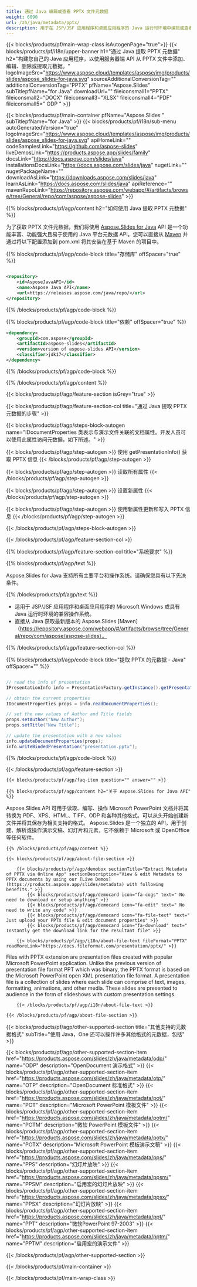 ```yaml
---
title: 通过 Java 编辑或查看 PPTX 文件元数据
weight: 6090
url: /zh/java/metadata/pptx/ 
description: 用于在 JSP/JSF 应用程序和桌面应用程序的 Java 运行时环境中编辑或查看 PPTX 格式元数据的 Java 示例代码。
---
```


{{< blocks/products/pf/main-wrap-class isAutogenPage="true">}}
{{< blocks/products/pf/i18n/upper-banner h1="通过 Java 提取 PPTX 元数据" h2="构建您自己的 Java 应用程序，以使用服务器端 API 从 PPTX 文件中添加、编辑、删除或提取元数据。" logoImageSrc="https://www.aspose.cloud/templates/aspose/img/products/slides/aspose_slides-for-java.svg" sourceAdditionalConversionTag="" additionalConversionTag="PPTX" pfName="Aspose.Slides" subTitlepfName="for Java" downloadUrl="" fileiconsmall1="PPTX" fileiconsmall2="DOCX" fileiconsmall3="XLSX" fileiconsmall4="PDF" fileiconsmall5=" ODP " >}}

{{< blocks/products/pf/main-container pfName="Aspose.Slides " subTitlepfName="for Java" >}}
{{< blocks/products/pf/i18n/sub-menu autoGeneratedVersion="true" logoImageSrc="https://www.aspose.cloud/templates/aspose/img/products/slides/aspose_slides-for-java.svg" apiHomeLink="" codeSamplesLink="https://github.com/aspose-slides" liveDemosLink="https://products.aspose.app/slides/family" docsLink="https://docs.aspose.com/slides/java" installationsDocsLink="https://docs.aspose.com/slides/java" nugetLink="" nugetPackageName="" downloadAsLink="https://downloads.aspose.com/slides/java" learnAsLink="https://docs.aspose.com/slides/java" apiReference="" mavenRepoLink="https://repository.aspose.com/webapp/#/artifacts/browse/tree/General/repo/com/aspose/aspose-slides" >}}

{{% blocks/products/pf/agp/content h2="如何使用 Java 提取 PPTX 元数据" %}}

 为了获取 PPTX 文件元数据，我们将使用
 [Aspose.Slides for Java](https://products.aspose.com/slides/zh/java)
 API 是一个功能丰富、功能强大且易于使用的 Java 平台元数据 API。您可以直接从
 [Maven](https://repository.aspose.com/webapp/#/artifacts/browse/tree/General/repo/com/aspose/aspose-slides)
 并通过将以下配置添加到 pom.xml 将其安装在基于 Maven 的项目中。

{{% blocks/products/pf/agp/code-block title="存储库" offSpacer="true" %}}

```xml

<repository>
    <id>AsposeJavaAPI</id>
    <name>Aspose Java API</name>
    <url>https://releases.aspose.com/java/repo/</url>
</repository>

```

{{% /blocks/products/pf/agp/code-block %}}

{{% blocks/products/pf/agp/code-block title="依赖" offSpacer="true" %}}

```xml
<dependency>
    <groupId>com.aspose</groupId>
    <artifactId>aspose-slides</artifactId>
    <version>version of aspose-slides API</version>
    <classifier>jdk17</classifier>
</dependency>

```

{{% /blocks/products/pf/agp/code-block %}}

{{% /blocks/products/pf/agp/content %}}

{{< blocks/products/pf/agp/feature-section isGrey="true" >}}


{{< blocks/products/pf/agp/feature-section-col title="通过 Java 提取 PPTX 元数据的步骤" >}}

{{< blocks/products/pf/agp/steps-block-autogen name="IDocumentProperties 类表示与演示文件关联的文档属性。开发人员可以使用此属性访问元数据，如下所述。" >}}

{{< blocks/products/pf/agp/step-autogen >}}
使用 getPresentationInfo() 获取 PPTX 信息
{{< /blocks/products/pf/agp/step-autogen >}}

{{< blocks/products/pf/agp/step-autogen >}}
读取所有属性
{{< /blocks/products/pf/agp/step-autogen >}}

{{< blocks/products/pf/agp/step-autogen >}}
设置新属性
{{< /blocks/products/pf/agp/step-autogen >}}

{{< blocks/products/pf/agp/step-autogen >}}
使用新属性更新和写入 PPTX 信息
{{< /blocks/products/pf/agp/step-autogen >}}

{{< /blocks/products/pf/agp/steps-block-autogen >}}

{{< /blocks/products/pf/agp/feature-section-col >}}

{{% blocks/products/pf/agp/feature-section-col title="系统要求" %}}

{{% blocks/products/pf/agp/text %}}

 Aspose.Slides for Java 支持所有主要平台和操作系统。请确保您具有以下先决条件。

{{% /blocks/products/pf/agp/text %}}

- 适用于 JSP/JSF 应用程序和桌面应用程序的 Microsoft Windows 或具有 Java 运行时环境的兼容操作系统。
- 直接从 Java 获取最新版本的 Aspose.Slides
 [Maven]（https://repository.aspose.com/webapp/#/artifacts/browse/tree/General/repo/com/aspose/aspose-slides）。

{{% /blocks/products/pf/agp/feature-section-col %}}

{{% blocks/products/pf/agp/code-block title="提取 PPTX 的元数据 - Java" offSpacer="" %}}

```cs

// read the info of presentation
IPresentationInfo info = PresentationFactory.getInstance().getPresentationInfo("presentation.pptx");

// obtain the current properties
IDocumentProperties props = info.readDocumentProperties();

// set the new values of Author and Title fields
props.setAuthor("New Author");
props.setTitle("New Title");

// update the presentation with a new values
info.updateDocumentProperties(props);
info.writeBindedPresentation("presentation.pptx");  

```

{{% /blocks/products/pf/agp/code-block %}}

{{< /blocks/products/pf/agp/feature-section >}}

    {{< blocks/products/pf/agp/faq-item question="" answer="" >}}
 

<!-- aboutfile Starts -->

    {{% blocks/products/pf/agp/content h2="关于 Aspose.Slides for Java API" %}}

 Aspose.Slides API 可用于读取、编写、操作 Microsoft PowerPoint 文档并将其转换为 PDF、XPS、HTML、TIFF、ODP 和各种其他格式。可以从头开始创建新文件并将其保存为相关支持的格式。 Aspose.Slides 是一个独立的 API，用于创建、解析或操作演示文稿、幻灯片和元素，它不依赖于 Microsoft 或 OpenOffice 等任何软件。  



    {{% /blocks/products/pf/agp/content %}}

    {{< blocks/products/pf/agp/about-file-section >}}

        {{< blocks/products/pf/agp/demobox sectionTitle="Extract Metadata of PPTX via Online App" sectionDescription="View & edit Metadata to PPTX documents by using our [Live Demos](https://products.aspose.app/slides/metadata) with following benefits." >}}
            {{< blocks/products/pf/agp/democard icon="fa-cogs" text=" No need to download or setup anything" >}}
            {{< blocks/products/pf/agp/democard icon="fa-edit" text=" No need to write any code" >}}
            {{< blocks/products/pf/agp/democard icon="fa-file-text" text=" Just upload your PPTX file & edit document properties" >}}
            {{< blocks/products/pf/agp/democard icon="fa-download" text=" Instantly get the download link for the resultant file" >}}

        {{< blocks/products/pf/agp/i18n/about-file-text fileFormat="PPTX" readMoreLink="https://docs.fileformat.com/presentation/pptx/" >}}
Files with PPTX extension are presentation files created with popular Microsoft PowerPoint application. Unlike the previous version of presentation file format PPT which was binary, the PPTX format is based on the Microsoft PowerPoint open XML presentation file format. A presentation file is a collection of slides where each slide can comprise of text, images, formatting, animations, and other media. These slides are presented to audience in the form of slideshows with custom presentation settings.

        {{< /blocks/products/pf/agp/i18n/about-file-text >}}

    {{< /blocks/products/pf/agp/about-file-section >}}

<!-- aboutfile Ends -->

{{< blocks/products/pf/agp/other-supported-section title="其他支持的元数据格式" subTitle="使用 Java，One 还可以操作许多其他格式的元数据，包括" >}}

{{< blocks/products/pf/agp/other-supported-section-item href="https://products.aspose.com/slides/zh/java/metadata/odp/" name="ODP" description="OpenDocument 演示格式" >}}
{{< blocks/products/pf/agp/other-supported-section-item href="https://products.aspose.com/slides/zh/java/metadata/otp/" name="OTP" description="OpenDocument 标准格式" >}}
{{< blocks/products/pf/agp/other-supported-section-item href="https://products.aspose.com/slides/zh/java/metadata/pot/" name="POT" description="Microsoft PowerPoint 模板文件" >}}
{{< blocks/products/pf/agp/other-supported-section-item href="https://products.aspose.com/slides/zh/java/metadata/potm/" name="POTM" description="微软 PowerPoint 模板文件" >}}
{{< blocks/products/pf/agp/other-supported-section-item href="https://products.aspose.com/slides/zh/java/metadata/potx/" name="POTX" description="Microsoft PowerPoint 模板演示文稿" >}}
{{< blocks/products/pf/agp/other-supported-section-item href="https://products.aspose.com/slides/zh/java/metadata/pps/" name="PPS" description="幻灯片放映" >}}
{{< blocks/products/pf/agp/other-supported-section-item href="https://products.aspose.com/slides/zh/java/metadata/ppsm/" name="PPSM" description="启用宏的幻灯片放映" >}}
{{< blocks/products/pf/agp/other-supported-section-item href="https://products.aspose.com/slides/zh/java/metadata/ppsx/" name="PPSX" description="幻灯片放映" >}}
{{< blocks/products/pf/agp/other-supported-section-item href="https://products.aspose.com/slides/zh/java/metadata/ppt/" name="PPT" description="微软PowerPoint 97-2003" >}}
{{< blocks/products/pf/agp/other-supported-section-item href="https://products.aspose.com/slides/zh/java/metadata/pptm/" name="PPTM" description="启用宏的演示文件" >}}

{{< /blocks/products/pf/agp/other-supported-section >}}

{{< /blocks/products/pf/main-container >}}
    
{{< /blocks/products/pf/main-wrap-class >}}